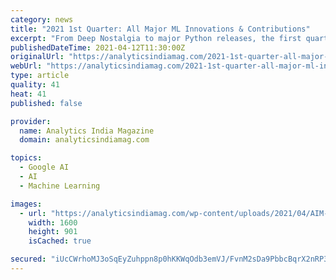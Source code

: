 ```yaml
---
category: news
title: "2021 1st Quarter: All Major ML Innovations & Contributions"
excerpt: "From Deep Nostalgia to major Python releases, the first quarter of 2021 was chock-full of promising roll-outs. While Hyper Automation, RPA deployments, growth in MLOps tools, machine learning as a service dominated the trends,"
publishedDateTime: 2021-04-12T11:30:00Z
originalUrl: "https://analyticsindiamag.com/2021-1st-quarter-all-major-ml-innovations-contributions/"
webUrl: "https://analyticsindiamag.com/2021-1st-quarter-all-major-ml-innovations-contributions/"
type: article
quality: 41
heat: 41
published: false

provider:
  name: Analytics India Magazine
  domain: analyticsindiamag.com

topics:
  - Google AI
  - AI
  - Machine Learning

images:
  - url: "https://analyticsindiamag.com/wp-content/uploads/2021/04/AIM-Illustrations-14.jpg"
    width: 1600
    height: 901
    isCached: true

secured: "iUcCWrhoMJ3oSqEyZuhppn8p0hKKWqOdb3emVJ/FvnM2sDa9PbbcBqrX2nRP3xqkm7ndGh6t/2X4Iaqk/rN2izaQdUNkcHj4gcbDk/tOEiKLQTj7vCITSiv3hGHIvCzYh5jbKRgG+fRZUpHJvWP9LmTsahJmzZ9L52UGxV+/NqW6FsyjurVCi3R3xIOOQ395b9NIzoTE7MLW1DSlXcUotCrKlEyR+V7Snw/pWKFcAFFQhPPgo5jfJok4aHuMU9MwqSVnPaQwLxwaIAiMVcKQc0ULGmhoTgR0lCt9X5tINz7rwYwZYlfs+ana2atZR2dZjgLiHsSOaG9sK+3InUx1OzlwuRnlyfs6vVLwex836Pc=;vhV545bkMZT0jAFaSM973g=="
---
```


